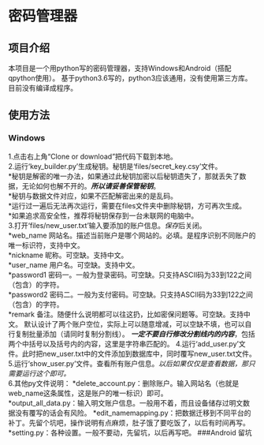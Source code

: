 ﻿# 密码管理器  
## 项目介绍  
本项目是一个用python写的密码管理器，支持Windows和Android（搭配qpython使用）。
基于python3.6写的，python3应该通用，没有使用第三方库。
目前没有编译成程序。  
## 使用方法  
### Windows  
1.点击右上角“Clone or download”把代码下载到本地。  
2.运行‘key_builder.py’生成秘钥。秘钥是‘files/secret_key.csy’文件。  
*秘钥是解密的唯一办法，如果通过此秘钥加密以后秘钥遗失了，那就丢失了数据，无论如何也解不开的。***所以请妥善保管秘钥***。  
*秘钥与数据文件对应，如果不匹配解密出来的是乱码。  
*运行过一遍后无法再次运行，需要在files文件夹中删除秘钥，方可再次生成。  
*如果追求高安全性，推荐将秘钥保存到一台未联网的电脑中。  
3.打开‘files/new_user.txt’输入要添加的账户信息。*保存*后关闭。  
	*web_name 网站名。描述当前账户是哪个网站的。必填。是程序识别不同账户的唯一标识符，支持中文。  
	*nickname 昵称。可空缺。支持中文。  
	*user_name 用户名。可空缺。支持中文。  
	*password1 密码一。一般为登录密码。可空缺。只支持ASCII码为33到122之间（包含）的字符。  
	*password2 密码二。一般为支付密码。可空缺。只支持ASCII码为33到122之间（包含）的字符。  
	*remark 备注。随便什么说明都可以往这扔，比如密保问题等。可空缺。支持中文。
默认设计了两个账户空位，实际上可以随意增减，可以空缺不填，也可以自行复制批量添加（请同时复制分割线）。
***一定不要自行修改分割线内的内容***，包括两个中括号以及括号内的内容，这里是字符串匹配的。
4.运行‘add_user.py’文件。此时把new_user.txt中的文件添加到数据库中，同时覆写new_user.txt文件。
5.运行‘show_user.py’文件。查看所有账户信息。*以后如果仅仅是查看数据，那只需要运行这个即可。*  
6.其他py文件说明：
*delete_account.py：删除账户。输入网站名（也就是web_name这条属性，这是账户的唯一标识）即可。  
*output_all_data.py：输入明文账户信息。一般用不着，而且设备储存过明文数据没有覆写的话会有风险。
*edit_namemapping.py：把数据迁移到不同平台的补丁。先留个坑吧，操作说明有点麻烦，肚子饿了要吃饭了，以后有时间再写。
*setting.py：各种设置。一般不要动，先留坑，以后再写吧。
###Android
留坑